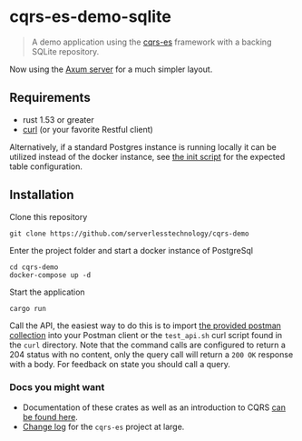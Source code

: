 # cqrs-es-demo-sqlite

> A demo application using the [cqrs-es](https://github.com/serverlesstechnology/cqrs) framework
> with a backing SQLite repository.

Now using the [Axum server](https://crates.io/crates/axum-server) for a much simpler layout.

## Requirements
- rust 1.53 or greater
- [curl](curl/test_api.sh) (or your favorite Restful client)

Alternatively, if a standard Postgres instance is running locally it can be utilized instead of the docker instance,
see [the init script](db/init.sql) for the expected table configuration. 

## Installation

Clone this repository

    git clone https://github.com/serverlesstechnology/cqrs-demo

Enter the project folder and start a docker instance of PostgreSql

    cd cqrs-demo
    docker-compose up -d

Start the application

    cargo run

Call the API, the easiest way to do this is to import 
[the provided postman collection](cqrs-demo.postman_collection.json)
into your Postman client or the `test_api.sh` curl script found in the `curl` directory.
Note that the command calls are configured to return a 204 status with no content, 
only the query call will return a `200 OK` response with a body.
For feedback on state you should call a query.

### Docs you might want

- Documentation of these crates as well as an introduction to CQRS [can be found here](https://doc.rust-cqrs.org/).
- [Change log](https://github.com/serverlesstechnology/cqrs/blob/master/docs/versions/change_log.md) for the `cqrs-es` project at large.